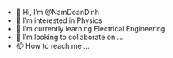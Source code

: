 - 👋 Hi, I’m @NamDoanDinh
- 👀 I’m interested in Physics
- 🌱 I’m currently learning Electrical Engineering
- 💞️ I’m looking to collaborate on ...
- 📫 How to reach me ...

<!---
NamDoanDinh/NamDoanDinh is a ✨ special ✨ repository because its `README.md` (this file) appears on your GitHub profile.
You can click the Preview link to take a look at your changes.
--->

